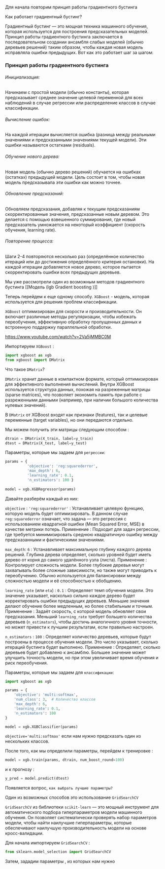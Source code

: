 Для начала повторим принцип работы градиентного бустинга

Как работает градиентный бустинг?

Градиентный бустинг — это мощная техника машинного обучения, которая используется для построения предсказательных моделей. Принцип работы градиентного бустинга заключается в последовательном создании ансамбля слабых моделей (обычно деревьев решений) таким образом, чтобы каждая новая модель исправляла ошибки предыдущих. Вот как это работает шаг за шагом:
<h3>Принцип работы градиентного бустинга</h3>
<h6>Инициализация:</h6>
Начинаем с простой модели (обычно константы), которая предсказывает среднее значение целевой переменной для всех наблюдений в случае регрессии или распределение классов в случае классификации.

<h6>Вычисление ошибок:</h6>
На каждой итерации вычисляется ошибка (разница между реальными значениями и предсказанными значениями текущей модели). Эти ошибки называются остатками (residuals).

<h6>Обучение нового дерева:</h6>
Новая модель (обычно дерево решений) обучается на ошибках (остатках) предыдущей модели. Цель состоит в том, чтобы новая модель предсказывала эти ошибки как можно точнее.

<h6>Обновление предсказаний:</h6>
Обновляем предсказания, добавляя к текущим предсказаниям скорректированные значения, предсказанные новым деревом. Это делается с помощью взвешенного суммирования, где новый предсказатель умножается на некоторый коэффициент (скорость обучения, learning rate).

<h6>Повторение процесса:</h6>
Шаги 2-4 повторяются несколько раз (определённое количество итераций или до достижения определённого критерия остановки). На каждой итерации добавляется новое дерево, которое пытается скорректировать ошибки всех предыдущих деревьев.

Мы уже рассмотрели один из возможным методов градиентного бустинга [[Модель (lgb Gradient boosting )]] 

Теперь перейдем к еще одному способу. 
`XGBoost` - модель, которая используется для решения проблем классификации. 

`XGBoost` оптимизирован для скорости и производительности. Он включает различные методы регуляризации, чтобы избежать переобучения, эффективную обработку пропущенных данных и встроенную поддержку параллельной обработки.

https://www.youtube.com/watch?v=2Va5jMMBC0M

Импортируем `XGBoost` : 

```python 
import xgboost as xgb 
from xgboost import DMatrix
```

Что такое `DMatrix`?

`DMatrix` хранит данные в компактном формате, который оптимизирован для эффективного выполнения вычислений. Внутри XGBoost используется структура данных, похожая на разреженные матрицы (sparse matrices), что позволяет экономить память при работе с разреженными данными (например, при наличии большого количества нулевых значений).

В `DMatrix` от XGBoost входят как признаки (features), так и целевые переменные (target variables), но они передаются отдельно.

Мы можем получить эти матрицы следующим способом : 

```python
dtrain = DMatrix(X_train, label=y_train) 
dtest = DMatrix(X_test, label=y_test)
```

Параметры, которые мы задаем для `регрессии`: 

```python
params = { 
		  'objective': 'reg:squarederror', 
		  'max_depth': 6, 
		  'learning_rate': 0.1, 
		  'n_estimators': 100 }
		  
model = xgb.XGBRegressor(params)
```

Давайте разберём каждый из них:

`objective` : `'reg:squarederror'` :  Устанавливает целевую функцию, которую модель будет оптимизировать. В данном случае `reg:squarederror` означает, что задача — это регрессия с использованием квадратной ошибки (Mean Squared Error, MSE) в качестве метрики потерь. Применение : Подходит для задач регрессии, где требуется минимизировать среднюю квадратичную ошибку между предсказанными и фактическими значениями.

`max_depth`: `6`  : Устанавливает максимальную глубину каждого дерева решений. Глубина дерева определяет, сколько уровней будет иметь дерево от корня до самого удалённого узла (листа). Применение : Контролирует сложность модели. Более глубокие деревья могут захватывать более сложные зависимости, но также могут приводить к переобучению. Обычно используется для балансировки между сложностью модели и её способностью к обобщению.

`learning_rate` (или `eta`) : `0.1` :  Определяет темп обучения модели. Это значение указывает, насколько сильно каждое дерево будет корректировать ошибки предыдущих деревьев. Меньшие значения делают обучение более медленным, но более стабильным и точным. Применение : Задаёт скорость, с которой модель обновляет свои предсказания. Меньший `learning_rate` требует большего количества деревьев (`n_estimators`), чтобы достичь аналогичного уровня точности, но может привести к лучшим результатам, если правильно настроен.

`n_estimators` : `100` : Определяет количество деревьев, которые будут построены в процессе обучения модели. Это число указывает, сколько итераций бустинга будет выполнено. Применение : Определяет, сколько деревьев будет добавлено к ансамблю. Большее значение может улучшить точность модели, но при этом увеличивает время обучения и риск переобучения. 

Параметры, которые мы задаем для `классификации`: 

```python 
import xgboost as xgb

params = {
    'objective': 'multi:softmax',
    'num_class': 3,  # Количество классов
    'max_depth': 6,
    'learning_rate': 0.1,
    'n_estimators': 100
}

model = xgb.XGBClassifier(params)

```

`objective='multi:softmax'` если нам нужно предсказать один из нескольких классов.

После того, как мы определили параметры, перейдем к тренировке : 

```python
model = xgb.train(params, dtrain, num_boost_round=100)
```

и к прогнозу : 

```python
y_pred = model.predict(dtest)
```

Появляется вопрос, `как выбрать лучшие параметры?` 

Один из возможных способов это использование `GridSearchCV`

`GridSearchCV` из библиотеки `scikit-learn` — это мощный инструмент для автоматического подбора гиперпараметров модели машинного обучения. Он позволяет систематически проверять набор параметров модели, чтобы найти наилучшие гиперпараметры, которые обеспечивают наилучшую производительность модели на основе кросс-валидации.

Для начала импортируем `GridSearchCV` : 

```python 
from sklearn.model_selection import GridSearchCV
```

Затем, зададим параметры , из которых нам нужно 